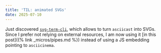 ```yaml
---
title: 'TIL: animated SVGs'
date: 2025-07-10
---
```


Just discovered [`svg-term-cli`](https://github.com/marionebl/svg-term-cli),
which allows to turn `asciicast` into SVGs. Since I prefer not relying on
external resources, I am now using it [in this post]({% link _micros/pipes.md %})
instead of using a JS embedding pointing to `asciicinema`.
